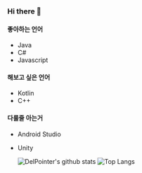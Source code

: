### Hi there 👋
#### 좋아하는 언어  
* Java  
* C#
* Javascript  
  
#### 해보고 싶은 언어  
* Kotlin  
* C++  
  
#### 다룰줄 아는거  
* Android Studio  
* Unity

  ![DelPointer's github stats](https://github-readme-stats.vercel.app/api?username=cheongst5022&theme=tokyonight)
  ![Top Langs](https://github-readme-stats.vercel.app/api/top-langs/?username=cheongst5022&theme=tokyonight)
<!--
**DelPointer/DelPointer** is a ✨ _special_ ✨ repository because its `README.md` (this file) appears on your GitHub profile.

Here are some ideas to get you started:

- 🔭 I’m currently working on ...
- 🌱 I’m currently learning ...
- 👯 I’m looking to collaborate on ...
- 🤔 I’m looking for help with ...
- 💬 Ask me about ...
- 📫 How to reach me: ...
- 😄 Pronouns: ...
- ⚡ Fun fact: ...
-->
